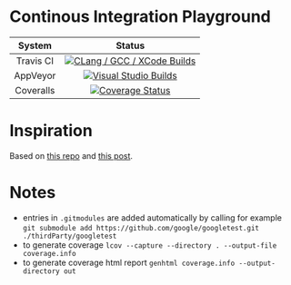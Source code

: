 # Continous Integration Playground

| System        | Status        |
|:-------------:|:-------------:|
| Travis CI     | [![CLang  / GCC / XCode Builds](https://travis-ci.org/MRKonrad/ContinousIntegrationPlayground.svg?branch=master)](https://travis-ci.org/MRKonrad/ContinousIntegrationPlayground) | 
| AppVeyor      | [![Visual Studio Builds](https://ci.appveyor.com/api/projects/status/hmh1bobcjd530td1?svg=true)](https://ci.appveyor.com/project/MRKonrad/continousintegrationplayground) |
| Coveralls     | [![Coverage Status]( https://coveralls.io/repos/github/MRKonrad/ContinousIntegrationPlayground/badge.svg?branch=master)](https://coveralls.io/github/MRKonrad/ContinousIntegrationPlayground?branch=master) |

# Inspiration
Based on [this repo](https://github.com/LearningByExample/ModernCppCI) and [this post](http://david-grs.github.io/cpp-clang-travis-cmake-gtest-coveralls-appveyor/).

# Notes

* entries in  `.gitmodules` are added automatically by calling for example  
 `git submodule add https://github.com/google/googletest.git ./thirdParty/googletest`
* to generate coverage `lcov --capture --directory . --output-file coverage.info`
* to generate coverage html report `genhtml coverage.info --output-directory out`



